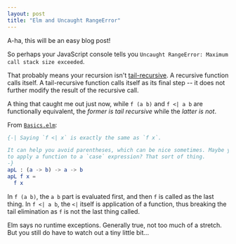 ```yaml
---
layout: post
title: "Elm and Uncaught RangeError"
---
```


A-ha, this will be an easy blog post!

So perhaps your JavaScript console tells you `Uncaught RangeError: Maximum call stack size exceeded`.

That probably means your recursion isn't [tail-recursive](https://en.wikipedia.org/w/index.php?title=Tail_recursion). A recursive function calls itself. A tail-recursive function calls itself as its final step -- it does not further modify the result of the recursive call.

A thing that caught me out just now, while `f (a b)` and `f <| a b` are functionally equivalent, the _former is tail recursive_ while the _latter is not_.

From [`Basics.elm`](https://github.com/elm/core/blob/1.0.5/src/Basics.elm#L899-L906):

```elm
{-| Saying `f <| x` is exactly the same as `f x`.

It can help you avoid parentheses, which can be nice sometimes. Maybe you want
to apply a function to a `case` expression? That sort of thing.
-}
apL : (a -> b) -> a -> b
apL f x =
  f x
```

In `f (a b)`, the `a b` part is evaluated first, and then `f` is called as the last thing. In `f <| a b`, the `<|` itself is application of a function, thus breaking the tail elimination as `f` is not the last thing called.

Elm says no runtime exceptions. Generally true, not too much of a stretch. But you still do have to watch out a tiny little bit...
